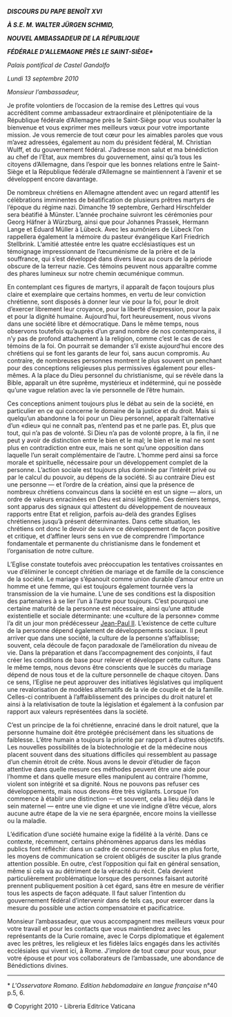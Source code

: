 ***DISCOURS DU PAPE BENOÎT XVI***

***À S.E. M. WALTER JÜRGEN SCHMID,***

***NOUVEL AMBASSADEUR DE LA RÉPUBLIQUE***

***FÉDÉRALE D'ALLEMAGNE PRÈS LE SAINT-SIÈGE\****

*Palais pontifical de Castel Gandolfo*

*Lundi 13 septembre 2010*

*Monsieur l’ambassadeur,*

Je profite volontiers de l’occasion de la remise des Lettres qui vous accréditent comme ambassadeur extraordinaire et plénipotentiaire de la République fédérale d’Allemagne près le Saint-Siège pour vous souhaiter la bienvenue et vous exprimer mes meilleurs vœux pour votre importante mission. Je vous remercie de tout cœur pour les aimables paroles que vous m’avez adressées, également au nom du président fédéral, M. Christian Wulff, et du gouvernement fédéral. J’adresse mon salut et ma bénédiction au chef de l’Etat, aux membres du gouvernement, ainsi qu’à tous les citoyens d’Allemagne, dans l’espoir que les bonnes relations entre le Saint-Siège et la République fédérale d’Allemagne se maintiennent à l’avenir et se développent encore davantage.

De nombreux chrétiens en Allemagne attendent avec un regard attentif les célébrations imminentes de béatification de plusieurs prêtres martyrs de l’époque du régime nazi. Dimanche 19 septembre, Gerhard Hirschfelder sera béatifié à Münster. L’année prochaine suivront les cérémonies pour Georg Häfner à Würzburg, ainsi que pour Johannes Prassek, Hermann Lange et Eduard Müller à Lübeck. Avec les aumôniers de Lübeck l’on rappellera également la mémoire du pasteur évangélique Karl Friedrich Stellbrink. L’amitié attestée entre les quatre ecclésiastiques est un témoignage impressionnant de l’œcuménisme de la prière et de la souffrance, qui s’est développé dans divers lieux au cours de la période obscure de la terreur nazie. Ces témoins peuvent nous apparaître comme des phares lumineux sur notre chemin œcuménique commun.

En contemplant ces figures de martyrs, il apparaît de façon toujours plus claire et exemplaire que certains hommes, en vertu de leur conviction chrétienne, sont disposés à donner leur vie pour la foi, pour le droit d’exercer librement leur croyance, pour la liberté d’expression, pour la paix et pour la dignité humaine. Aujourd’hui, fort heureusement, nous vivons dans une société libre et démocratique. Dans le même temps, nous observons toutefois qu’auprès d’un grand nombre de nos contemporains, il n’y pas de profond attachement à la religion, comme c’est le cas de ces témoins de la foi. On pourrait se demander s’il existe aujourd’hui encore des chrétiens qui se font les garants de leur foi, sans aucun compromis. Au contraire, de nombreuses personnes montrent le plus souvent un penchant pour des conceptions religieuses plus permissives également pour elles-mêmes. A la place du Dieu personnel du christianisme, qui se révèle dans la Bible, apparaît un être suprême, mystérieux et indéterminé, qui ne possède qu’une vague relation avec la vie personnelle de l’être humain.

Ces conceptions animent toujours plus le débat au sein de la société, en particulier en ce qui concerne le domaine de la justice et du droit. Mais si quelqu’un abandonne la foi pour un Dieu personnel, apparaît l’alternative d’un «dieu» qui ne connaît pas, n’entend pas et ne parle pas. Et, plus que tout, qui n’a pas de volonté. Si Dieu n’a pas de volonté propre, à la fin, il ne peut y avoir de distinction entre le bien et le mal; le bien et le mal ne sont plus en contradiction entre eux, mais ne sont qu’une opposition dans laquelle l’un serait complémentaire de l’autre. L’homme perd ainsi sa force morale et spirituelle, nécessaire pour un développement complet de la personne. L’action sociale est toujours plus dominée par l’intérêt privé ou par le calcul du pouvoir, au dépens de la société. Si au contraire Dieu est une personne — et l’ordre de la création, ainsi que la présence de nombreux chrétiens convaincus dans la société en est un signe — alors, un ordre de valeurs enracinées en Dieu est ainsi légitimé. Ces derniers temps, sont apparus des signaux qui attestent du développement de nouveaux rapports entre Etat et religion, parfois au-delà des grandes Eglises chrétiennes jusqu’à présent déterminantes. Dans cette situation, les chrétiens ont donc le devoir de suivre ce développement de façon positive et critique, et d’affiner leurs sens en vue de comprendre l’importance fondamentale et permanente du christianisme dans le fondement et l’organisation de notre culture.

L’Eglise constate toutefois avec préoccupation les tentatives croissantes en vue d’éliminer le concept chrétien de mariage et de famille de la conscience de la société. Le mariage s’épanouit comme union durable d’amour entre un homme et une femme, qui est toujours également tournée vers la transmission de la vie humaine. L’une de ses conditions est la disposition des partenaires à se lier l’un à l’autre pour toujours. C’est pourquoi une certaine maturité de la personne est nécessaire, ainsi qu’une attitude existentielle et sociale déterminante: une «culture de la personne» comme l’a dit un jour mon prédécesseur [Jean-Paul II](/content/john-paul-ii/fr.html). L’existence de cette culture de la personne dépend également de développements sociaux. Il peut arriver que dans une société, la culture de la personne s’affaiblisse; souvent, cela découle de façon paradoxale de l’amélioration du niveau de vie. Dans la préparation et dans l’accompagnement des conjoints, il faut créer les conditions de base pour relever et développer cette culture. Dans le même temps, nous devons être conscients que le succès du mariage dépend de nous tous et de la culture personnelle de chaque citoyen. Dans ce sens, l’Eglise ne peut approuver des initiatives législatives qui impliquent une revalorisation de modèles alternatifs de la vie de couple et de la famille. Celles-ci contribuent à l’affaiblissement des principes du droit naturel et ainsi à la relativisation de toute la législation et également à la confusion par rapport aux valeurs représentées dans la société.

C’est un principe de la foi chrétienne, enraciné dans le droit naturel, que la personne humaine doit être protégée précisément dans les situations de faiblesse. L’être humain a toujours la priorité par rapport à d’autres objectifs. Les nouvelles possibilités de la biotechnologie et de la médecine nous placent souvent dans des situations difficiles qui ressemblent au passage d’un chemin étroit de crête. Nous avons le devoir d’étudier de façon attentive dans quelle mesure ces méthodes peuvent être une aide pour l’homme et dans quelle mesure elles manipulent au contraire l’homme, violent son intégrité et sa dignité. Nous ne pouvons pas refuser ces développements, mais nous devons être très vigilants. Lorsque l’on commence à établir une distinction — et souvent, cela a lieu déjà dans le sein maternel — entre une vie digne et une vie indigne d’être vécue, alors aucune autre étape de la vie ne sera épargnée, encore moins la vieillesse ou la maladie.

L’édification d’une société humaine exige la fidélité à la vérité. Dans ce contexte, récemment, certains phénomènes apparus dans les médias publics font réfléchir: dans un cadre de concurrence de plus en plus forte, les moyens de communication se croient obligés de susciter la plus grande attention possible. En outre, c’est l’opposition qui fait en général sensation, même si cela va au détriment de la véracité du récit. Cela devient particulièrement problématique lorsque des personnes faisant autorité prennent publiquement position à cet égard, sans être en mesure de vérifier tous les aspects de façon adéquate. Il faut saluer l’intention du gouvernement fédéral d’intervenir dans de tels cas, pour exercer dans la mesure du possible une action compensatoire et pacificatrice.

Monsieur l’ambassadeur, que vous accompagnent mes meilleurs vœux pour votre travail et pour les contacts que vous maintiendrez avec les représentants de la Curie romaine, avec le Corps diplomatique et également avec les prêtres, les religieux et les fidèles laïcs engagés dans les activités ecclésiales qui vivent ici, à Rome. J’implore de tout cœur pour vous, pour votre épouse et pour vos collaborateurs de l’ambassade, une abondance de Bénédictions divines.

* * *

\* *L'Osservatore Romano. Edition hebdomadaire en langue française* n°40 p.5, 6.

© Copyright 2010 - Libreria Editrice Vaticana